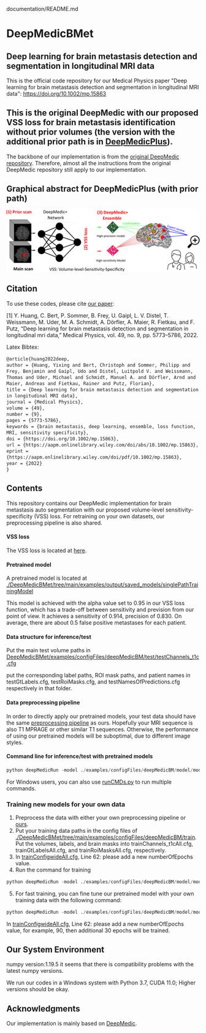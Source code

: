 documentation/README.md

# DeepMedicBMet
## Deep learning for brain metastasis detection and segmentation in longitudinal MRI data
This is the official code repository for our Medical Physics paper "Deep learning for brain metastasis detection and segmentation in longitudinal MRI data": https://doi.org/10.1002/mp.15863

## This is the original DeepMedic with our proposed VSS loss for brain metastasis identification without prior volumes (the version with the additional prior path is in [DeepMedicPlus](https://github.com/YixingHuang/DeepMedicPlus)).
 
 The backbone of our implementation is from the [original DeepMedic repository](https://github.com/deepmedic/deepmedic). Therefore, almost all the instructions from the original DeepMedic repository still apply to our implementation.
 
 ## Graphical abstract for DeepMedicPlus (with prior path)

![Graphical abstract](GraphicalAbstract.png)

 ## Citation
 To use these codes, please cite [our paper](https://aapm.onlinelibrary.wiley.com/doi/10.1002/mp.15863):
 
 [1] Y. Huang, C. Bert, P. Sommer, B. Frey, U. Gaipl, L. V. Distel, T. Weissmann, M. Uder, M. A. Schmidt, A. Dörfler, A. Maier, R. Fietkau, and F. Putz, “Deep learning for brain metastasis detection and segmentation in longitudinal mri data,” Medical Physics, vol. 49, no. 9, pp. 5773–5786, 2022.
 
 Latex Bibtex:  
 ```
 @article{huang2022deep,  
 author = {Huang, Yixing and Bert, Christoph and Sommer, Philipp and Frey, Benjamin and Gaipl, Udo and Distel, Luitpold V. and Weissmann, Thomas and Uder, Michael and Schmidt, Manuel A. and Dörfler, Arnd and Maier, Andreas and Fietkau, Rainer and Putz, Florian},  
 title = {Deep learning for brain metastasis detection and segmentation in longitudinal MRI data},  
journal = {Medical Physics},  
volume = {49},  
number = {9},  
pages = {5773-5786},  
keywords = {brain metastasis, deep learning, ensemble, loss function, MRI, sensitivity specificity},  
doi = {https://doi.org/10.1002/mp.15863},  
url = {https://aapm.onlinelibrary.wiley.com/doi/abs/10.1002/mp.15863},  
eprint = {https://aapm.onlinelibrary.wiley.com/doi/pdf/10.1002/mp.15863},  
year = {2022}  
}  
```

## Contents
This repository contains our DeepMedic implementation for brain metastasis auto segmentation with our proposed volume-level sensitivity-specificity (VSS) loss.
For retraining on your own datasets, our preprocessing pipeline is also shared.

#### VSS loss
The VSS loss is located at [here](https://github.com/YixingHuang/DeepMedicBMet/blob/main/deepmedic/neuralnet/cost_functions.py).

#### Pretrained model
A pretrained model is located at 
[./DeepMedicBMet/tree/main/examples/output/saved_models/singlePathTrainingModel](https://github.com/YixingHuang/DeepMedicBMet/tree/main/examples/output/saved_models/singlePathTrainingModel/)

This model is achieved with the alpha value set to 0.95 in our VSS loss function, which has a trade-off between sensitivity and prevision from our point of view. It achieves a sensitivity of 0.914, precision of 0.830. On average, there are about 0.5 false positive metastases for each patient.

#### Data structure for inference/test
Put the main test volume paths in [DeepMedicBMet/examples/configFiles/deepMedicBM/test/testChannels_t1c.cfg](https://github.com/YixingHuang/DeepMedicBMet/blob/main/examples/configFiles/deepMedicBM/test/testChannels_t1c.cfg) 

put the corresponding label paths, ROI mask paths, and patient names in testGtLabels.cfg, testRoiMasks.cfg, and testNamesOfPredictions.cfg respectively in that folder.

#### Data preprocessing pipeline  
In order to directly apply our pretrained models, your test data should have the same [preprocessing pipeline](./Brain_MRI_Preprocessing_pipeline/) as ours.
Hopefully your MRI sequence is also T1 MPRAGE or other similar T1 sequences.
Otherwise, the performance of using our pretrained models will be suboptimal, due to different image styles.

#### Command line for inference/test with pretrained models
```python
python deepMedicRun -model ./examples/configFiles/deepMedicBM/model/modelConfig_wide1_deeper.cfg -test ./examples/configFiles/deepMedicBM/test/testConfig.cfg -load  ./examples/output/saved_models/singlePathTrainingModel/deepMedicWide1.singlePathTrainingModel.final.model.ckpt -dev cuda0
```

For Windows users, you can also use [runCMDs.py](https://github.com/YixingHuang/DeepMedicBMet/blob/main/runCMDs.py) to run multiple commands.

### Training new models for your own data
1. Preprocess the data with either your own preprocessing pipeline or [ours](./Brain_MRI_Preprocessing_pipeline/).
2. Put your training data paths in the config files of [./DeepMedicBMet/tree/main/examples/configFiles/deepMedicBM/train](https://github.com/YixingHuang/DeepMedicBMet/tree/main/examples/configFiles/deepMedicBM/train). Put the volumes, labels, and  brain masks into trainChannels_t1cAll.cfg,  trainGtLabelsAll.cfg, and trainRoiMasksAll.cfg, respectively.
3. In [trainConfigwideAll.cfg](https://github.com/YixingHuang/DeepMedicBMet/blob/main/examples/configFiles/deepMedicBM/train/trainConfigwideAll.cfg), Line 62: please add a new numberOfEpochs value.
4. Run the command for training
```python
python deepMedicRun -model ./examples/configFiles/deepMedicBM/model/modelConfig_wide1_deeper.cfg  -train ./examples/configFiles/deepMedicBM/train/trainConfigwideAll.cfg  -dev cuda0
```
5. For fast training, you can fine tune our pretrained model with your own training data with the following command:
```python
python deepMedicRun -model ./examples/configFiles/deepMedicBM/model/modelConfig_wide1_deeper.cfg  -train ./examples/configFiles/deepMedicBM/train/trainConfigwideAll.cfg  -load  ./examples/output/saved_models/singlePathTrainingModel/deepMedicWide1.singlePathTrainingModel.final.model.ckpt -dev cuda0
```

   In [trainConfigwideAll.cfg](https://github.com/YixingHuang/DeepMedicBMet/blob/main/examples/configFiles/deepMedicBM/train/trainConfigwideAll.cfg), Line 62: please add a new numberOfEpochs value,  for example, 90, then additional 30 epochs will be trained.
   
## Our System Environment
numpy version:1.19.5    it seems that there is compatibility problems with the latest numpy versions.

We run our codes in a Windows system with Python 3.7, CUDA 11.0; Higher versions should be okay.

## Acknowledgments
Our implementation is mainly based on [DeepMedic](https://github.com/deepmedic/deepmedic).
